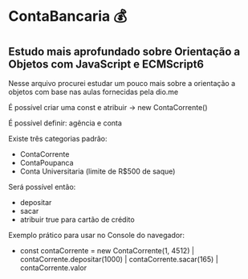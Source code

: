 <h1> ContaBancaria 💰 </h1>
<h2> Estudo mais aprofundado sobre Orientação a Objetos com JavaScript e ECMScript6 </h2>
Nesse arquivo procurei estudar um pouco mais sobre a orientação a objetos com base nas aulas fornecidas pela dio.me

É possível criar uma const e atribuir -> new ContaCorrente()

É possível definir: agência e conta

Existe três categorias padrão:
- ContaCorrente
- ContaPoupanca
- Conta Universitaria (limite de R$500 de saque)

Será possível então:
- depositar
- sacar
- atribuir true para cartão de crédito

Exemplo prático para usar no Console do navegador:

- const contaCorrente = new ContaCorrente(1, 4512) | contaCorrente.depositar(1000) | contaCorrente.sacar(165) | contaCorrente.valor
